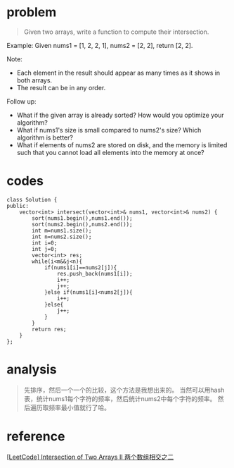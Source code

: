 # problem
>Given two arrays, write a function to compute their intersection.

Example:
Given nums1 = [1, 2, 2, 1], nums2 = [2, 2], return [2, 2].

Note:
- Each element in the result should appear as many times as it shows in both arrays.
- The result can be in any order.

Follow up:
- What if the given array is already sorted? How would you optimize your algorithm?
- What if nums1's size is small compared to nums2's size? Which algorithm is better?
- What if elements of nums2 are stored on disk, and the memory is limited such that you cannot load all elements into the memory at once?

# codes
```
class Solution {
public:
    vector<int> intersect(vector<int>& nums1, vector<int>& nums2) {
        sort(nums1.begin(),nums1.end());
        sort(nums2.begin(),nums2.end());
        int m=nums1.size();
        int n=nums2.size();
        int i=0;
        int j=0;
        vector<int> res;
        while(i<m&&j<n){
            if(nums1[i]==nums2[j]){
                res.push_back(nums1[i]);
                i++;
                j++;
            }else if(nums1[i]<nums2[j]){
                i++;
            }else{
                j++;
            }
        }
        return res;
    }
};
```

# analysis
>先排序，然后一个一个的比较，这个方法是我想出来的。
当然可以用hash表，统计nums1每个字符的频率，然后统计nums2中每个字符的频率。
然后遍历取频率最小值就行了哈。


# reference
[[LeetCode] Intersection of Two Arrays II 两个数组相交之二][1]

[1]: http://www.cnblogs.com/grandyang/p/5533305.html